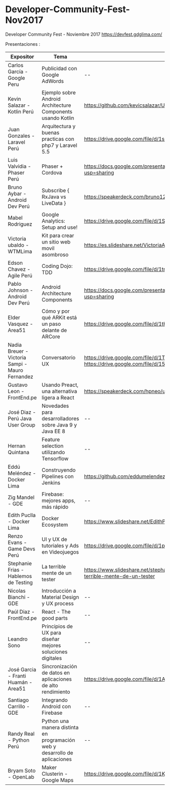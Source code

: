 # Developer-Community-Fest-Nov2017
Developer Community Fest - Noviembre 2017 https://devfest.gdglima.com/

Presentaciones :

Expositor | Tema  | Presentación 
------------ | ------------- | ------------- 
Carlos García - Google Peru   | Publicidad con Google AdWords | --
Kevin Salazar - Kotlin Perú  | Ejemplo sobre Android Architecture Components usando Kotlin | https://github.com/kevicsalazar/UpLabs-Kotlin/tree/Architecture-Components
Juan Gonzales - Laravel Perú  | Arquitectura y buenas practicas con php7 y Laravel 5.5 | https://drive.google.com/file/d/1snaPQjYwQIO-4y3j7FiH4mSDKGB6P6Mf/view?usp=sharing
Luis Valvidia - Phaser Perú  | Phaser + Cordova | https://docs.google.com/presentation/d/1282fx_iIxZiB0iAT0GBsBA9gy7R02ZW4jxSBx0IDB1E/edit?usp=sharing
Bruno Aybar - Android Dev Perú  | Subscribe { RxJava vs LiveData } | https://speakerdeck.com/bruno125/subscribe-rxjava-vs-livedata
Mabel Rodriguez | Google Analytics: Setup and use!| https://drive.google.com/file/d/1SrcxRZif2NXAsJTrxGp9WSzsFN_P327W/view?usp=sharing
Victoria ubaldo - WTMLima | Kit para crear un sitio web movil asombroso| https://es.slideshare.net/VictoriaAlejandraUba/kit-para-crear-un-sitio-web-mvil-asombroso 
Edson Chavez - Agile Perú | Coding Dojo: TDD| https://drive.google.com/file/d/1tm5iRptP_RLpYmZkFPtFpiIe1acz9rGM/view?usp=sharing
Pablo Johnson - Android Dev Perú | Android Architecture Components | https://docs.google.com/presentation/d/1mVVXtD4qdAxzawpNE2ebs5shlonIyynPt7x3n1ehaZ8/edit?usp=sharing
Elder Vasquez - Area51 | Cómo y por qué ARKit está un paso delante de ARCore | https://drive.google.com/file/d/1tHu0_G4v4Wk7k-x-Imc1BGVddWjYfcuV/view?usp=sharing
Nadia Breuer - Victoria Sampi - Mauro Fernandez | Conversatorio UX | https://drive.google.com/file/d/1TWaz9Me0k79ZsZEtzldfKDSWYfCUFf3Y/view?usp=sharing https://drive.google.com/file/d/158Pu_uV_24lv92gaFcKr_i5MMovuoldY/view?usp=sharing
Gustavo Leon - FrontEnd.pe | Usando Preact, una alternativa ligera a React| https://speakerdeck.com/hpneo/usando-preact-una-alternativa-ligera-a-react
José Diaz - Perú Java User Group | Novedades para desarrolladores sobre Java 9 y Java EE 8| --
Hernan Quintana | Feature selection utilizando Tensorflow | --
Eddú Meléndez - Docker Lima| Construyendo Pipelines con Jenkins | https://github.com/eddumelendez/devfest-2017-jenkinsci
Zig Mandel - GDE| Firebase: mejores apps, más rápido| --
Edith Puclla - Docker Lima | Docker Ecosystem| https://www.slideshare.net/EdithPuclla/gdglima-dockerecosystem-82718836
Renzo Evans - Game Devs Perú | UI y UX de tutoriales y Ads en Videojuegos| https://drive.google.com/file/d/1pEB2ctEz9XSofJTj5x4RMrDZZ3h07hWs/view?usp=sharing
Stephanie Frias - Hablemos de Testing |La terrible mente de un tester| https://www.slideshare.net/stephaniefriasz/la-terrible-mente-de-un-tester/stephaniefriasz/la-terrible-mente-de-un-tester
Nicolas Bianchi - GDE |Introducción a Material Design y UX process| --
Paúl Diaz - FrontEnd.pe |React - The good parts| --
Leandro Sono | Principios de UX para diseñar mejores soluciones digitales | --
José Garcia - Franti Huamán - Area51 | Sincronización de datos en aplicaciones de alto rendimiento | https://drive.google.com/file/d/1A_JDkZIS5plO79nYf5Jnsv-Vjlk70P_6/view?usp=sharing
Santiago Carrillo - GDE | Integrando Android con Firebase | --
Randy Real - Python Perú | Python una manera distinta en programación web y desarrollo de aplicaciones | --
Bryam Soto - OpenLab | Maker Clusterin - Google Maps | https://drive.google.com/file/d/1KNEHfJVa_3nqFUy5VzA_mvXfuoxXf3YA/view?usp=sharing
